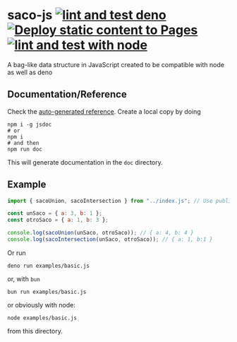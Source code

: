# saco-js [![lint and test deno](https://github.com/JJ/saco-js/actions/workflows/deno.yml/badge.svg)](https://github.com/JJ/saco-js/actions/workflows/deno.yml) [![Deploy static content to Pages](https://github.com/JJ/saco-js/actions/workflows/static.yml/badge.svg)](https://github.com/JJ/saco-js/actions/workflows/static.yml) [![lint and test with node](https://github.com/JJ/saco-js/actions/workflows/node.yml/badge.svg)](https://github.com/JJ/saco-js/actions/workflows/node.yml)

A bag-like data structure in JavaScript created to be compatible with node as well as deno

## Documentation/Reference

Check the [auto-generated reference](https://jj.github.io/saco-js). Create a local copy by doing

```shell
npm i -g jsdoc
# or
npm i
# and then
npm run doc
```

This will generate documentation in the `doc` directory.

## Example

```js
import { sacoUnion, sacoIntersection } from "../index.js"; // Use published URL instead

const unSaco = { a: 3, b: 1 };
const otroSaco = { a: 1, b: 3 };

console.log(sacoUnion(unSaco, otroSaco)); // { a: 4, b: 4 }
console.log(sacoIntersection(unSaco, otroSaco)); // { a: 1, b:1 }
```

Or run

```shell
deno run examples/basic.js
```

or, with `bun`

```shell
bun run examples/basic.js
```

or obviously with node:

```shell
node examples/basic.js
```

from this directory.